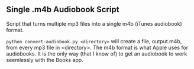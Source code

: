 ## Single .m4b Audiobook Script

Script that turns multiple mp3 files into a single m4b (iTunes audiobook) format.


<code>python convert-audiobook.py \<directory\></code>
  will create a file, output.m4b, from every mp3 file in \<directory\>. The m4b format is what Apple uses for audiobooks. It is the only way (that I know of) to get an audiobook to work seemlessly with the Books app.
  
  
